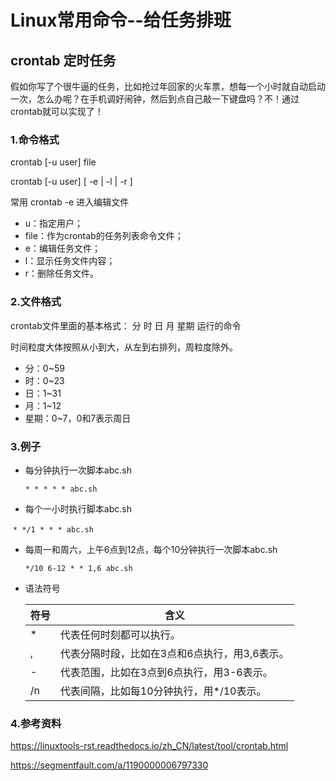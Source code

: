 # Linux常用命令--给任务排班

## crontab 定时任务

假如你写了个很牛逼的任务，比如抢过年回家的火车票，想每一个小时就自动启动一次，怎么办呢？在手机调好闹钟，然后到点自己敲一下键盘吗？不！通过crontab就可以实现了！

### 1.命令格式

crontab [-u user] file 

crontab [-u user] [ -e | -l | -r ]

常用 crontab -e 进入编辑文件

* u：指定用户；
* file：作为crontab的任务列表命令文件；
* e：编辑任务文件；
* l：显示任务文件内容；
* r：删除任务文件。



### 2.文件格式

crontab文件里面的基本格式： 分 时 日 月 星期 运行的命令

时间粒度大体按照从小到大，从左到右排列，周粒度除外。

- 分：0~59
- 时：0~23
- 日：1~31
- 月：1~12
- 星期：0~7，0和7表示周日



### 3.例子

- 每分钟执行一次脚本abc.sh

  `* * * * * abc.sh`

- 每个一小时执行脚本abc.sh

​       `* */1 * * * abc.sh`

- 每周一和周六，上午6点到12点，每个10分钟执行一次脚本abc.sh

  `*/10 6-12 * * 1,6 abc.sh`

- 语法符号

  | 符号 | 含义                                          |
  | ---- | --------------------------------------------- |
  | *    | 代表任何时刻都可以执行。                      |
  | ,    | 代表分隔时段，比如在3点和6点执行，用3,6表示。 |
  | -    | 代表范围，比如在3点到6点执行，用3-6表示。     |
  | /n   | 代表间隔，比如每10分钟执行，用*/10表示。      |

  

### 4.参考资料

https://linuxtools-rst.readthedocs.io/zh_CN/latest/tool/crontab.html

https://segmentfault.com/a/1190000006797330





